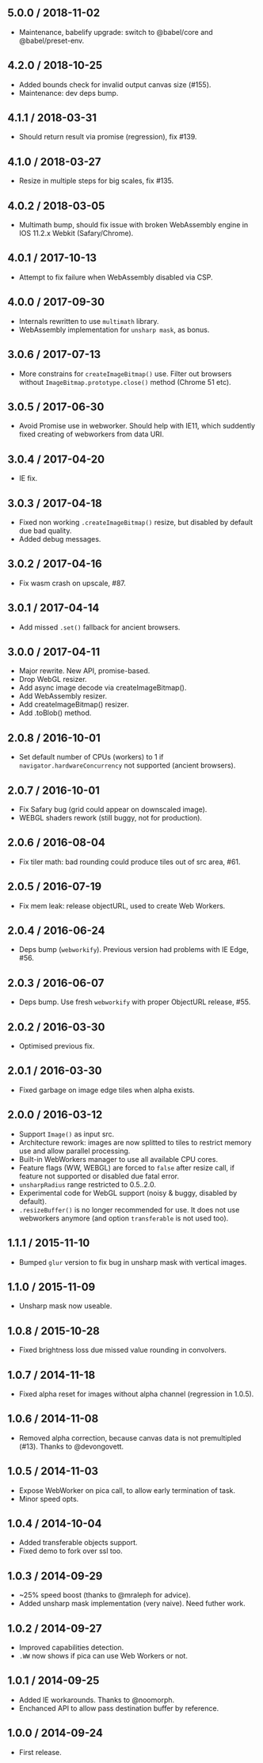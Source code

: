 5.0.0 / 2018-11-02
------------------

- Maintenance, babelify upgrade: switch to @babel/core and @babel/preset-env.


4.2.0 / 2018-10-25
------------------

- Added bounds check for invalid output canvas size (#155).
- Maintenance: dev deps bump.


4.1.1 / 2018-03-31
------------------

- Should return result via promise (regression), fix #139.


4.1.0 / 2018-03-27
------------------

- Resize in multiple steps for big scales, fix #135.


4.0.2 / 2018-03-05
------------------

- Multimath bump, should fix issue with broken WebAssembly engine in IOS 11.2.x
  Webkit (Safary/Chrome).


4.0.1 / 2017-10-13
------------------

- Attempt to fix failure when WebAssembly disabled via CSP.


4.0.0 / 2017-09-30
------------------

- Internals rewritten to use `multimath` library.
- WebAssembly implementation for `unsharp mask`, as bonus.


3.0.6 / 2017-07-13
------------------

- More constrains for `createImageBitmap()` use. Filter out browsers
  without `ImageBitmap.prototype.close()` method (Chrome 51 etc).


3.0.5 / 2017-06-30
------------------

- Avoid Promise use in webworker. Should help with IE11, which suddently
  fixed creating of webworkers from data URI.


3.0.4 / 2017-04-20
------------------

- IE fix.


3.0.3 / 2017-04-18
------------------

- Fixed non working `.createImageBitmap()` resize, but disabled
  by default due bad quality.
- Added debug messages.


3.0.2 / 2017-04-16
------------------

- Fix wasm crash on upscale, #87.


3.0.1 / 2017-04-14
------------------

- Add missed `.set()` fallback for ancient browsers.


3.0.0 / 2017-04-11
------------------

- Major rewrite. New API, promise-based.
- Drop WebGL resizer.
- Add async image decode via createImageBitmap().
- Add WebAssembly resizer.
- Add createImageBitmap() resizer.
- Add .toBlob() method.


2.0.8 / 2016-10-01
------------------

- Set default number of CPUs (workers) to 1 if `navigator.hardwareConcurrency`
  not supported (ancient browsers).


2.0.7 / 2016-10-01
------------------

- Fix Safary bug (grid could appear on downscaled image).
- WEBGL shaders rework (still buggy, not for production).


2.0.6 / 2016-08-04
------------------

- Fix tiler math: bad rounding could produce tiles out of src area, #61.


2.0.5 / 2016-07-19
------------------

- Fix mem leak: release objectURL, used to create Web Workers.


2.0.4 / 2016-06-24
------------------

- Deps bump (`webworkify`). Previous version had problems with IE Edge, #56.


2.0.3 / 2016-06-07
------------------

- Deps bump. Use fresh `webworkify` with proper ObjectURL release, #55.


2.0.2 / 2016-03-30
------------------

- Optimised previous fix.


2.0.1 / 2016-03-30
------------------

- Fixed garbage on image edge tiles when alpha exists.


2.0.0 / 2016-03-12
------------------

- Support `Image()` as input src.
- Architecture rework: images are now splitted to tiles to restrict memory use
  and allow parallel processing.
- Built-in WebWorkers manager to use all available CPU cores.
- Feature flags (WW, WEBGL) are forced to `false` after resize call,
  if feature not supported or disabled due fatal error.
- `unsharpRadius` range restricted to 0.5..2.0.
- Experimental code for WebGL support (noisy & buggy, disabled by default).
- `.resizeBuffer()` is no longer recommended for use. It does not use webworkers
  anymore (and option `transferable` is not used too).


1.1.1 / 2015-11-10
------------------

- Bumped `glur` version to fix bug in unsharp mask with vertical images.


1.1.0 / 2015-11-09
------------------

- Unsharp mask now useable.


1.0.8 / 2015-10-28
------------------

- Fixed brightness loss due missed value rounding in convolvers.


1.0.7 / 2014-11-18
------------------

- Fixed alpha reset for images without alpha channel (regression in 1.0.5).


1.0.6 / 2014-11-08
------------------

- Removed alpha correction, because canvas data is not premultipled (#13).
  Thanks to @devongovett.


1.0.5 / 2014-11-03
------------------

- Expose WebWorker on pica call, to allow early termination of task.
- Minor speed opts.


1.0.4 / 2014-10-04
------------------

- Added transferable objects support.
- Fixed demo to fork over ssl too.


1.0.3 / 2014-09-29
------------------

- ~25% speed boost (thanks to @mraleph for advice).
- Added unsharp mask implementation (very naive). Need futher work.


1.0.2 / 2014-09-27
------------------

- Improved capabilities detection.
- `.WW` now shows if pica can use Web Workers or not.


1.0.1 / 2014-09-25
------------------

- Added IE workarounds. Thanks to @noomorph.
- Enchanced API to allow pass destination buffer by reference.


1.0.0 / 2014-09-24
------------------

- First release.
